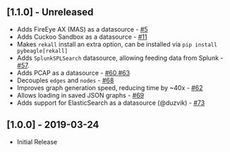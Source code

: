 ## [1.1.0] - Unreleased

-   Adds FireEye AX (MAS) as a datasource - [#5](https://github.com/yampelo/beagle/pull/5)
-   Adds Cuckoo Sandbox as a datasource - [#11](https://github.com/yampelo/beagle/pull/11)
-   Makes `rekall` install an extra option, can be installed via `pip install pybeagle[rekall]`
-   Adds `SplunkSPLSearch` datasource, allowing feeding data from Splunk - [#57](https://github.com/yampelo/beagle/pull/57).
-   Adds PCAP as a datasource - [#60](https://github.com/yampelo/beagle/pull/60),[#63](https://github.com/yampelo/beagle/pull/63)
-   Decouples `edges` and `nodes` - [#68](https://github.com/yampelo/beagle/pull/68)
-   Improves graph generation speed, reducing time by ~40x - [#62](https://github.com/yampelo/beagle/pull/62)
-   Allows loading in saved JSON graphs - [#69](https://github.com/yampelo/beagle/pull/69)
-   Adds support for ElasticSearch as a datasource (@duzvik) - [#73](https://github.com/yampelo/beagle/pull/69)

## [1.0.0] - 2019-03-24

-   Initial Release
